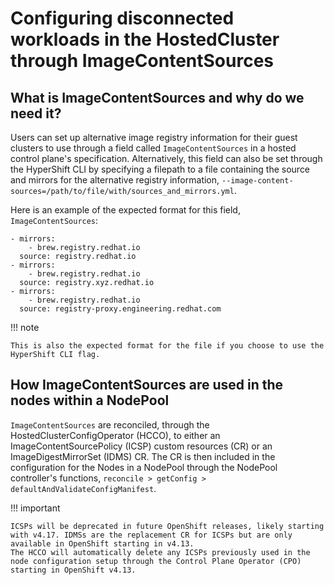 # Configuring disconnected workloads in the HostedCluster through ImageContentSources

## What is ImageContentSources and why do we need it?

Users can set up alternative image registry information for their guest clusters to use through a field called `ImageContentSources` in a hosted control plane's specification. Alternatively, this field can also be set through the HyperShift CLI by specifying a filepath to a file containing the source and mirrors for the alternative registry information, `--image-content-sources=/path/to/file/with/sources_and_mirrors.yml`.

Here is an example of the expected format for this field, `ImageContentSources`:
```
- mirrors:
    - brew.registry.redhat.io
  source: registry.redhat.io
- mirrors:
    - brew.registry.redhat.io
  source: registry.xyz.redhat.io
- mirrors:
    - brew.registry.redhat.io
  source: registry-proxy.engineering.redhat.com
```
!!! note

    This is also the expected format for the file if you choose to use the HyperShift CLI flag.

## How ImageContentSources are used in the nodes within a NodePool
`ImageContentSources` are reconciled, through the HostedClusterConfigOperator (HCCO), to either an ImageContentSourcePolicy (ICSP) custom resources (CR) or an ImageDigestMirrorSet (IDMS) CR. The CR is then included in the configuration for the Nodes in a NodePool through the NodePool controller's functions, `reconcile > getConfig > defaultAndValidateConfigManifest`.

!!! important

    ICSPs will be deprecated in future OpenShift releases, likely starting with v4.17. IDMSs are the replacement CR for ICSPs but are only available in OpenShift starting in v4.13.
    The HCCO will automatically delete any ICSPs previously used in the node configuration setup through the Control Plane Operator (CPO) starting in OpenShift v4.13.
